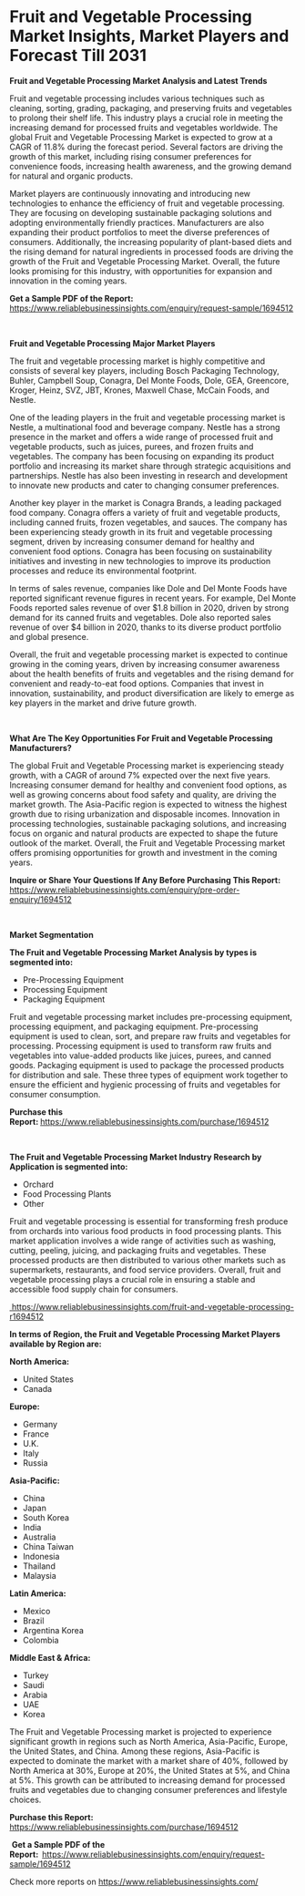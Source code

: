 <p><h1>Fruit and Vegetable Processing Market Insights, Market Players and Forecast Till 2031</h1></p><p><strong>Fruit and Vegetable Processing Market Analysis and Latest Trends</strong></p>
<p><p>Fruit and vegetable processing includes various techniques such as cleaning, sorting, grading, packaging, and preserving fruits and vegetables to prolong their shelf life. This industry plays a crucial role in meeting the increasing demand for processed fruits and vegetables worldwide. The global Fruit and Vegetable Processing Market is expected to grow at a CAGR of 11.8% during the forecast period. Several factors are driving the growth of this market, including rising consumer preferences for convenience foods, increasing health awareness, and the growing demand for natural and organic products. </p><p>Market players are continuously innovating and introducing new technologies to enhance the efficiency of fruit and vegetable processing. They are focusing on developing sustainable packaging solutions and adopting environmentally friendly practices. Manufacturers are also expanding their product portfolios to meet the diverse preferences of consumers. Additionally, the increasing popularity of plant-based diets and the rising demand for natural ingredients in processed foods are driving the growth of the Fruit and Vegetable Processing Market. Overall, the future looks promising for this industry, with opportunities for expansion and innovation in the coming years.</p></p>
<p><strong>Get a Sample PDF of the Report:&nbsp;</strong> <a href="https://www.reliablebusinessinsights.com/enquiry/request-sample/1694512">https://www.reliablebusinessinsights.com/enquiry/request-sample/1694512</a></p>
<p>&nbsp;</p>
<p><strong>Fruit and Vegetable Processing Major Market Players</strong></p>
<p><p>The fruit and vegetable processing market is highly competitive and consists of several key players, including Bosch Packaging Technology, Buhler, Campbell Soup, Conagra, Del Monte Foods, Dole, GEA, Greencore, Kroger, Heinz, SVZ, JBT, Krones, Maxwell Chase, McCain Foods, and Nestle.</p><p>One of the leading players in the fruit and vegetable processing market is Nestle, a multinational food and beverage company. Nestle has a strong presence in the market and offers a wide range of processed fruit and vegetable products, such as juices, purees, and frozen fruits and vegetables. The company has been focusing on expanding its product portfolio and increasing its market share through strategic acquisitions and partnerships. Nestle has also been investing in research and development to innovate new products and cater to changing consumer preferences.</p><p>Another key player in the market is Conagra Brands, a leading packaged food company. Conagra offers a variety of fruit and vegetable products, including canned fruits, frozen vegetables, and sauces. The company has been experiencing steady growth in its fruit and vegetable processing segment, driven by increasing consumer demand for healthy and convenient food options. Conagra has been focusing on sustainability initiatives and investing in new technologies to improve its production processes and reduce its environmental footprint.</p><p>In terms of sales revenue, companies like Dole and Del Monte Foods have reported significant revenue figures in recent years. For example, Del Monte Foods reported sales revenue of over $1.8 billion in 2020, driven by strong demand for its canned fruits and vegetables. Dole also reported sales revenue of over $4 billion in 2020, thanks to its diverse product portfolio and global presence.</p><p>Overall, the fruit and vegetable processing market is expected to continue growing in the coming years, driven by increasing consumer awareness about the health benefits of fruits and vegetables and the rising demand for convenient and ready-to-eat food options. Companies that invest in innovation, sustainability, and product diversification are likely to emerge as key players in the market and drive future growth.</p></p>
<p>&nbsp;</p>
<p><strong>What Are The Key Opportunities For Fruit and Vegetable Processing Manufacturers?</strong></p>
<p><p>The global Fruit and Vegetable Processing market is experiencing steady growth, with a CAGR of around 7% expected over the next five years. Increasing consumer demand for healthy and convenient food options, as well as growing concerns about food safety and quality, are driving the market growth. The Asia-Pacific region is expected to witness the highest growth due to rising urbanization and disposable incomes. Innovation in processing technologies, sustainable packaging solutions, and increasing focus on organic and natural products are expected to shape the future outlook of the market. Overall, the Fruit and Vegetable Processing market offers promising opportunities for growth and investment in the coming years.</p></p>
<p><strong>Inquire or Share Your Questions If Any Before Purchasing This Report:</strong> <a href="https://www.reliablebusinessinsights.com/enquiry/pre-order-enquiry/1694512">https://www.reliablebusinessinsights.com/enquiry/pre-order-enquiry/1694512</a></p>
<p>&nbsp;</p>
<p><strong>Market Segmentation</strong></p>
<p><strong>The Fruit and Vegetable Processing Market Analysis by types is segmented into:</strong></p>
<p><ul><li>Pre-Processing Equipment</li><li>Processing Equipment</li><li>Packaging Equipment</li></ul></p>
<p><p>Fruit and vegetable processing market includes pre-processing equipment, processing equipment, and packaging equipment. Pre-processing equipment is used to clean, sort, and prepare raw fruits and vegetables for processing. Processing equipment is used to transform raw fruits and vegetables into value-added products like juices, purees, and canned goods. Packaging equipment is used to package the processed products for distribution and sale. These three types of equipment work together to ensure the efficient and hygienic processing of fruits and vegetables for consumer consumption.</p></p>
<p><strong>Purchase this Report:&nbsp;</strong><a href="https://www.reliablebusinessinsights.com/purchase/1694512">https://www.reliablebusinessinsights.com/purchase/1694512</a></p>
<p>&nbsp;</p>
<p><strong>The Fruit and Vegetable Processing Market Industry Research by Application is segmented into:</strong></p>
<p><ul><li>Orchard</li><li>Food Processing Plants</li><li>Other</li></ul></p>
<p><p>Fruit and vegetable processing is essential for transforming fresh produce from orchards into various food products in food processing plants. This market application involves a wide range of activities such as washing, cutting, peeling, juicing, and packaging fruits and vegetables. These processed products are then distributed to various other markets such as supermarkets, restaurants, and food service providers. Overall, fruit and vegetable processing plays a crucial role in ensuring a stable and accessible food supply chain for consumers.</p></p>
<p><a href="https://www.reliablebusinessinsights.com/fruit-and-vegetable-processing-r1694512">&nbsp;https://www.reliablebusinessinsights.com/fruit-and-vegetable-processing-r1694512</a></p>
<p><strong>In terms of Region, the Fruit and Vegetable Processing Market Players available by Region are:</strong></p>
<p>
    <p> <strong> North America: </strong>
        <ul>
            <li>United States</li>
            <li>Canada</li>
        </ul>
        </p> 
    <p> <strong> Europe: </strong>
        <ul>
            <li>Germany</li>
            <li>France</li>
            <li>U.K.</li>
            <li>Italy</li>
            <li>Russia</li>
        </ul>
        </p> 
    <p> <strong> Asia-Pacific: </strong>
        <ul>
            <li>China</li>
            <li>Japan</li>
            <li>South Korea</li>
            <li>India</li>
            <li>Australia</li>
            <li>China Taiwan</li>
            <li>Indonesia</li>
            <li>Thailand</li>
            <li>Malaysia</li>
        </ul>
        </p> 
    <p> <strong> Latin America: </strong>
        <ul>
            <li>Mexico</li>
            <li>Brazil</li>
            <li>Argentina Korea</li>
            <li>Colombia</li>
        </ul>
        </p> 
    <p> <strong> Middle East & Africa: </strong>
        <ul>
            <li>Turkey</li>
            <li>Saudi</li>
            <li>Arabia</li>
            <li>UAE</li>
            <li>Korea</li>
        </ul>
    </p>
    </p>
<p><p>The Fruit and Vegetable Processing market is projected to experience significant growth in regions such as North America, Asia-Pacific, Europe, the United States, and China. Among these regions, Asia-Pacific is expected to dominate the market with a market share of 40%, followed by North America at 30%, Europe at 20%, the United States at 5%, and China at 5%. This growth can be attributed to increasing demand for processed fruits and vegetables due to changing consumer preferences and lifestyle choices.</p></p>
<p><strong>Purchase this Report: </strong><a href="https://www.reliablebusinessinsights.com/purchase/1694512">https://www.reliablebusinessinsights.com/purchase/1694512</a></p>
<p>&nbsp;<strong>Get a Sample PDF of the Report:&nbsp;&nbsp;</strong><a href="https://www.reliablebusinessinsights.com/enquiry/request-sample/1694512">https://www.reliablebusinessinsights.com/enquiry/request-sample/1694512</a></p>
<p><strong></strong></p>
<p>Check more reports on <a href="https://www.reliablebusinessinsights.com/">https://www.reliablebusinessinsights.com/</a></p>